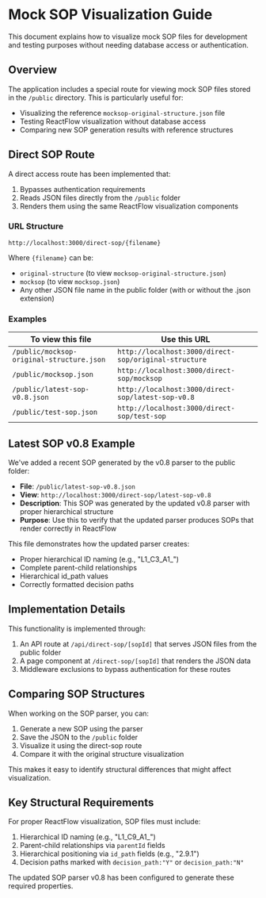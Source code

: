 # Mock SOP Visualization Guide

This document explains how to visualize mock SOP files for development and testing purposes without needing database access or authentication.

## Overview

The application includes a special route for viewing mock SOP files stored in the `/public` directory. This is particularly useful for:

- Visualizing the reference `mocksop-original-structure.json` file
- Testing ReactFlow visualization without database access
- Comparing new SOP generation results with reference structures

## Direct SOP Route

A direct access route has been implemented that:
1. Bypasses authentication requirements
2. Reads JSON files directly from the `/public` folder
3. Renders them using the same ReactFlow visualization components

### URL Structure

```
http://localhost:3000/direct-sop/{filename}
```

Where `{filename}` can be:
- `original-structure` (to view `mocksop-original-structure.json`)
- `mocksop` (to view `mocksop.json`)
- Any other JSON file name in the public folder (with or without the .json extension)

### Examples

| To view this file | Use this URL |
|-------------------|--------------|
| `/public/mocksop-original-structure.json` | `http://localhost:3000/direct-sop/original-structure` |
| `/public/mocksop.json` | `http://localhost:3000/direct-sop/mocksop` |
| `/public/latest-sop-v0.8.json` | `http://localhost:3000/direct-sop/latest-sop-v0.8` |
| `/public/test-sop.json` | `http://localhost:3000/direct-sop/test-sop` |

## Latest SOP v0.8 Example

We've added a recent SOP generated by the v0.8 parser to the public folder:

- **File**: `/public/latest-sop-v0.8.json`
- **View**: `http://localhost:3000/direct-sop/latest-sop-v0.8`
- **Description**: This SOP was generated by the updated v0.8 parser with proper hierarchical structure
- **Purpose**: Use this to verify that the updated parser produces SOPs that render correctly in ReactFlow

This file demonstrates how the updated parser creates:
- Proper hierarchical ID naming (e.g., "L1_C3_A1_")
- Complete parent-child relationships
- Hierarchical id_path values
- Correctly formatted decision paths

## Implementation Details

This functionality is implemented through:

1. An API route at `/api/direct-sop/[sopId]` that serves JSON files from the public folder
2. A page component at `/direct-sop/[sopId]` that renders the JSON data
3. Middleware exclusions to bypass authentication for these routes

## Comparing SOP Structures

When working on the SOP parser, you can:

1. Generate a new SOP using the parser
2. Save the JSON to the `/public` folder
3. Visualize it using the direct-sop route
4. Compare it with the original structure visualization

This makes it easy to identify structural differences that might affect visualization.

## Key Structural Requirements

For proper ReactFlow visualization, SOP files must include:

1. Hierarchical ID naming (e.g., "L1_C9_A1_")
2. Parent-child relationships via `parentId` fields
3. Hierarchical positioning via `id_path` fields (e.g., "2.9.1")
4. Decision paths marked with `decision_path:"Y"` or `decision_path:"N"`

The updated SOP parser v0.8 has been configured to generate these required properties. 
